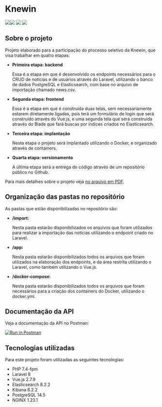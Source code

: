 # Knewin

![](https://img.shields.io/github/languages/count/johny83br/knewin?color=%2304D361)[![](https://img.shields.io/github/last-commit/johny83br/knewin)](https://github.com/johny83br/knewin/commits/main) ![](https://img.shields.io/github/repo-size/johny83br/knewin) ![](https://img.shields.io/badge/license-MIT-brightgreen) 

## Sobre o projeto

Projeto elaborado para a participação do processo seletivo da Knewin, que visa trabalhar em quatro etapas:

- **Primeira etapa: backend**

  Essa é a etapa em que é desenvolvido os endpoints necessários para o CRUD de notícias e de usuários através do Laravel, utilizando o banco de dados PostgreSQL e Elasticsearch, com base no arquivo de importação chamado news.csv.

- **Segunda etapa: frontend**

  Essa é a etapa em que é construída duas telas, sem necessariamente estarem diretamente ligadas, pois terá um formulário de login que será construído através do Vue.js, e uma segunda tela que será construída através do Blade que fará buscas por índices criados no Elasticsearch.

- **Terceira etapa: implantação**

  Nesta etapa o projeto será implantado utilizando o Docker, e organizado através de containers.

- **Quarta etapa: versionamento**

  A última etapa será a entrega do código através de um repositório público no Github.

Para mais detalhes sobre o projeto veja [no arquivo em PDF](desafio.pdf).

## Organização das pastas no repositório

As pastas que estão disponibilizadas no repositório são:

- **/import:**

  Nesta pasta estarão disponibilizados os arquivos que foram utilizados para realizar a importação das notícias utilizando o endpoint criado no Laravel.

- **/app:**

  Nesta pasta estarão disponibilizados todos os arquivos que foram utilizados na elaboração dos endpoints, e da área restrita utilizando o Laravel, como também utilizando o Vue.js.

- **/docker-compose:**

  Nesta pasta estarão disponibilizados todos os arquivos que foram necessários para a criação dos containers do Docker, utilizando o docker.yml.

## Documentação da API

Veja a documentação da API no Postman:

[![Run in Postman](https://run.pstmn.io/button.svg)](https://app.getpostman.com/run-collection/5965827f46575bb189f8?action=collection%2Fimport)

## Tecnologias utilizadas

Para este projeto foram utilizadas as seguintes tecnologias:

- PHP 7.4-fpm
- Laravel 8
- Vue.js 2.7.9
- Elasticsearch 8.2.2
- Kibana 8.2.2
- PostgreSQL 14.5
- NGINX 1.23.1